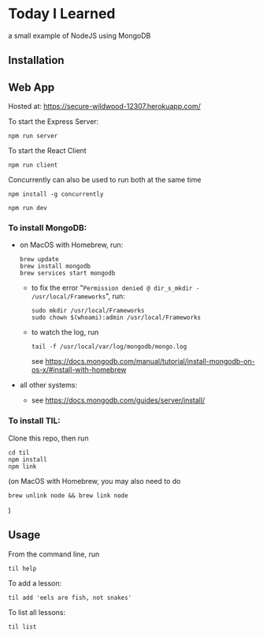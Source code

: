 # Today I Learned

a small example of NodeJS using MongoDB

## Installation

## Web App

Hosted at: https://secure-wildwood-12307.herokuapp.com/

To start the Express Server:

    npm run server

To start the React Client

    npm run client

Concurrently can also be used to run both at the same time

    npm install -g concurrently

    npm run dev

### To install MongoDB:

- on MacOS with Homebrew, run:

      brew update
      brew install mongodb
      brew services start mongodb

  - to fix the error "`Permission denied @ dir_s_mkdir - /usr/local/Frameworks`", run:

        sudo mkdir /usr/local/Frameworks
        sudo chown $(whoami):admin /usr/local/Frameworks

  - to watch the log, run

        tail -f /usr/local/var/log/mongodb/mongo.log

    see https://docs.mongodb.com/manual/tutorial/install-mongodb-on-os-x/#install-with-homebrew

- all other systems:
  - see https://docs.mongodb.com/guides/server/install/

### To install TIL:

Clone this repo, then run

    cd til
    npm install
    npm link

(on MacOS with Homebrew, you may also need to do

    brew unlink node && brew link node

)

## Usage

From the command line, run

    til help

To add a lesson:

    til add 'eels are fish, not snakes'

To list all lessons:

    til list
